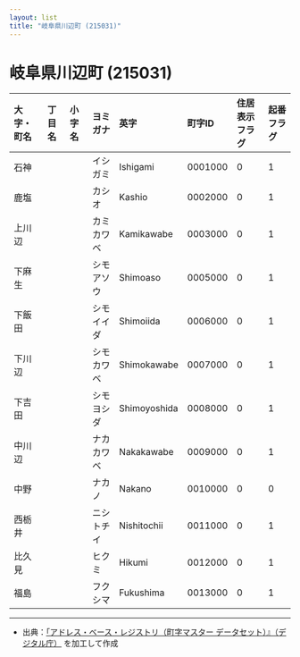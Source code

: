 ```yaml
---
layout: list
title: "岐阜県川辺町 (215031)"
---
```


# 岐阜県川辺町 (215031)

| 大字・町名 | 丁目名 | 小字名 | ヨミガナ | 英字 | 町字ID | 住居表示フラグ | 起番フラグ |
|:---|:---|:---|:---|:---|:---|:---|:---|
| 石神 |  |  | イシガミ   | Ishigami | 0001000 | 0 | 1 |
| 鹿塩 |  |  | カシオ   | Kashio | 0002000 | 0 | 1 |
| 上川辺 |  |  | カミカワベ   | Kamikawabe | 0003000 | 0 | 1 |
| 下麻生 |  |  | シモアソウ   | Shimoaso | 0005000 | 0 | 1 |
| 下飯田 |  |  | シモイイダ   | Shimoiida | 0006000 | 0 | 1 |
| 下川辺 |  |  | シモカワベ   | Shimokawabe | 0007000 | 0 | 1 |
| 下吉田 |  |  | シモヨシダ   | Shimoyoshida | 0008000 | 0 | 1 |
| 中川辺 |  |  | ナカカワベ   | Nakakawabe | 0009000 | 0 | 1 |
| 中野 |  |  | ナカノ   | Nakano | 0010000 | 0 | 0 |
| 西栃井 |  |  | ニシトチイ   | Nishitochii | 0011000 | 0 | 1 |
| 比久見 |  |  | ヒクミ   | Hikumi | 0012000 | 0 | 1 |
| 福島 |  |  | フクシマ   | Fukushima | 0013000 | 0 | 1 |

---

- 出典：[「アドレス・ベース・レジストリ（町字マスター データセット）』（デジタル庁）](https://www.digital.go.jp/policies/base_registry_address/) を加工して作成